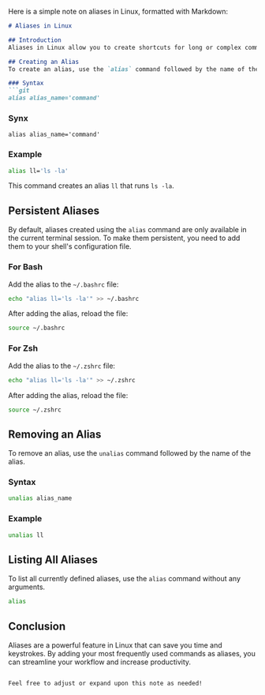 Here is a simple note on aliases in Linux, formatted with Markdown:

```markdown
# Aliases in Linux

## Introduction
Aliases in Linux allow you to create shortcuts for long or complex commands, making them easier and quicker to execute.

## Creating an Alias
To create an alias, use the `alias` command followed by the name of the alias and the command you want it to represent.

### Syntax
```git
alias alias_name='command'
```

### Synx
```git
alias alias_name='command'
```

### Example
```sh
alias ll='ls -la'
```
This command creates an alias `ll` that runs `ls -la`.

## Persistent Aliases
By default, aliases created using the `alias` command are only available in the current terminal session. To make them persistent, you need to add them to your shell's configuration file.

### For Bash
Add the alias to the `~/.bashrc` file:
```sh
echo "alias ll='ls -la'" >> ~/.bashrc
```
After adding the alias, reload the file:
```sh
source ~/.bashrc
```

### For Zsh
Add the alias to the `~/.zshrc` file:
```sh
echo "alias ll='ls -la'" >> ~/.zshrc
```
After adding the alias, reload the file:
```sh
source ~/.zshrc
```

## Removing an Alias
To remove an alias, use the `unalias` command followed by the name of the alias.

### Syntax
```sh
unalias alias_name
```

### Example
```sh
unalias ll
```

## Listing All Aliases
To list all currently defined aliases, use the `alias` command without any arguments.

```sh
alias
```

## Conclusion
Aliases are a powerful feature in Linux that can save you time and keystrokes. By adding your most frequently used commands as aliases, you can streamline your workflow and increase productivity.
```

Feel free to adjust or expand upon this note as needed!
